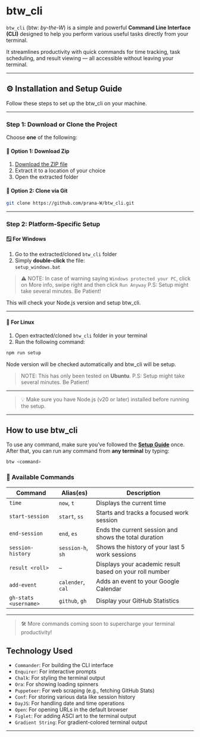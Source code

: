 # btw_cli

`btw_cli` (btw: _by-the-W_) is a simple and powerful **Command Line Interface (CLI)** designed to help you perform various useful tasks directly from your terminal.

It streamlines productivity with quick commands for time tracking, task scheduling, and result viewing — all accessible without leaving your terminal.

---

## ⚙️ Installation and Setup Guide

Follow these steps to set up the btw_cli on your machine.

---

### Step 1: Download or Clone the Project

Choose **one** of the following:

#### 🔹 Option 1: Download Zip

1. [Download the ZIP file](https://github.com/prana-W/btw_cli/releases/download/v1.0.0/btw_cli_1.0.0.zip)
2. Extract it to a location of your choice
3. Open the extracted folder

#### 🔹 Option 2: Clone via Git

```bash
git clone https://github.com/prana-W/btw_cli.git
```

---

### Step 2: Platform-Specific Setup

#### 🪟 For Windows

1. Go to the extracted/cloned `btw_cli` folder
2. Simply **double-click** the file:  
   `setup_windows.bat`

> ⚠️ NOTE: In case of warning saying `Windows protected your PC`, click on More info, swipe right and then click `Run Anyway`
> P.S: Setup might take several minutes. Be Patient!

This will check your Node.js version and setup btw_cli.

---

#### 🐧 For Linux

1. Open extracted/cloned `btw_cli` folder in your terminal
2. Run the following command:

```bash
npm run setup
```

Node version will be checked automatically and btw_cli will be setup.

> NOTE: This has only been tested on **Ubuntu**.
> P.S: Setup might take several minutes. Be Patient!

---

> 💡 Make sure you have Node.js (v20 or later) installed before running the setup.

---

## How to use btw_cli

To use any command, make sure you’ve followed the **[Setup Guide](#project-setup-guide)** once.  
After that, you can run any command from **any terminal** by typing:

```bash
btw <command>
```

### 🧰 Available Commands

| Command               | Alias(es)         | Description                                             |
| --------------------- | ----------------- | ------------------------------------------------------- |
| `time`                | `now`, `t`        | Displays the current time                               |
| `start-session`       | `start`, `ss`     | Starts and tracks a focused work session                |
| `end-session`         | `end`, `es`       | Ends the current session and shows the total duration   |
| `session-history`     | `session-h`, `sh` | Shows the history of your last 5 work sessions          |
| `result <roll>`       | –                 | Displays your academic result based on your roll number |
| `add-event`           | `calender`, `cal` | Adds an event to your Google Calendar                   |
| `gh-stats <username>` | `github`, `gh`    | Display your GitHub Statistics                          |

---

> 🛠️ More commands coming soon to supercharge your terminal productivity!

## Technology Used

- `Commander`: For building the CLI interface
- `Enquirer`: For interactive prompts
- `Chalk`: For styling the terminal output
- `Ora`: For showing loading spinners
- `Puppeteer`: For web scraping (e.g., fetching GitHub Stats)
- `Conf`: For storing various data like session history
- `DayJS`: For handling date and time operations
- `Open`: For opening URLs in the default browser
- `Figlet`: For adding ASCI art to the terminal output
- `Gradient String`: For gradient-colored terminal output

---

